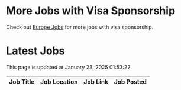 # More Jobs with Visa Sponsorship

Check out [Europe Jobs](https://github.com/sureshparimi/europejobs#latest-jobs) for more jobs with visa sponsorship.

# Latest Jobs

This page is updated at January 23, 2025 01:53:22

| Job Title | Job Location | Job Link | Job Posted |
| --- | --- | --- | --- |
